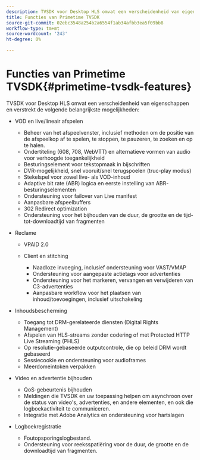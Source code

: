 ```yaml
---
description: TVSDK voor Desktop HLS omvat een verscheidenheid van eigenschappen en verstrekt de volgende belangrijkste mogelijkheden
title: Functies van Primetime TVSDK
source-git-commit: 02ebc3548a254b2a6554f1ab34afbb3ea5f09bb8
workflow-type: tm+mt
source-wordcount: '243'
ht-degree: 0%

---
```


# Functies van Primetime TVSDK{#primetime-tvsdk-features}

TVSDK voor Desktop HLS omvat een verscheidenheid van eigenschappen en verstrekt de volgende belangrijkste mogelijkheden:

* VOD en live/lineair afspelen

   * Beheer van het afspeelvenster, inclusief methoden om de positie van de afspeelkop af te spelen, te stoppen, te pauzeren, te zoeken en op te halen.
   * Ondertiteling (608, 708, WebVTT) en alternatieve vormen van audio voor verhoogde toegankelijkheid
   * Besturingselement voor tekstopmaak in bijschriften
   * DVR-mogelijkheid, snel vooruit/snel terugspoelen (truc-play modus)
   * Stekelspel voor zowel live- als VOD-inhoud
   * Adaptive bit rate (ABR) logica en eerste instelling van ABR-besturingselementen
   * Ondersteuning voor failover van Live manifest
   * Aanpasbare afspeelbuffers
   * 302 Redirect optimization
   * Ondersteuning voor het bijhouden van de duur, de grootte en de tijd-tot-downloadtijd van fragmenten

* Reclame

   * VPAID 2.0
   * Client en stitching

      * Naadloze invoeging, inclusief ondersteuning voor VAST/VMAP
      * Ondersteuning voor aangepaste actietags voor advertenties
      * Ondersteuning voor het markeren, vervangen en verwijderen van C3-advertenties
      * Aanpasbare workflow voor het plaatsen van inhoud/toevoegingen, inclusief uitschakeling

* Inhoudsbescherming

   * Toegang tot DRM-gerelateerde diensten (Digital Rights Management)
   * Afspelen van HLS-streams zonder codering of met Protected HTTP Live Streaming (PHLS)
   * Op resolutie-gebaseerde outputcontrole, die op beleid DRM wordt gebaseerd
   * Sessiecookie en ondersteuning voor audioframes
   * Meerdomeintoken verpakken

* Video en advertentie bijhouden

   * QoS-gebeurtenis bijhouden
   * Meldingen die TVSDK en uw toepassing helpen om asynchroon over de status van video&#39;s, advertenties, en andere elementen, en ook die logboekactiviteit te communiceren.
   * Integratie met Adobe Analytics en ondersteuning voor hartslagen

* Logboekregistratie

   * Foutopsporingslogbestand.
   * Ondersteuning voor reeksspatiëring voor de duur, de grootte en de downloadtijd van fragmenten.
